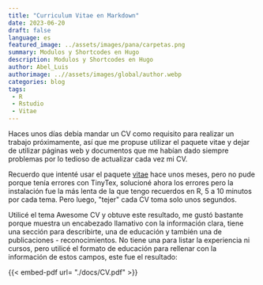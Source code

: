 ```yaml
---
title: "Curriculum Vitae en Markdown"
date: 2023-06-20
draft: false
language: es
featured_image: ../assets/images/pana/carpetas.png
summary: Modulos y Shortcodes en Hugo
description: Modulos y Shortcodes en Hugo
author: Abel_Luis
authorimage: ..//assets/images/global/author.webp
categories: blog
tags: 
 - R
 - Rstudio
 - Vitae
---
```


Haces unos días debía mandar un CV como requisito para realizar un trabajo próximamente, así que me propuse utilizar el paquete vitae y dejar de utilizar páginas web y documentos que me habían dado siempre problemas por lo tedioso de actualizar cada vez mi CV.

Recuerdo que intenté usar el paquete [vitae](https://github.com/mitchelloharawild/vitae) hace unos meses, pero no pude porque tenía errores con TinyTex, solucioné ahora los errores pero la instalación fue la más lenta de la que tengo recuerdos en R, 5 a 10 minutos por cada tema. Pero luego, "tejer" cada CV toma solo unos segundos.

Utilicé el tema Awesome CV y obtuve este resultado, me gustó bastante porque muestra un encabezado llamativo con la información clara, tiene una sección para describirte, una de educación y también una de publicaciones - reconocimientos. No tiene una para listar la experiencia ni cursos, pero utilicé el formato de educación para rellenar con la información de estos campos, este fue el resultado:

{{< embed-pdf url= "./docs/CV.pdf" >}}
